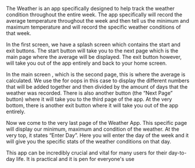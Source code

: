 The Weather is an app specifically designed to help track the weather condition throughout the entire week. The app specifically will record the average temperature throughout the week and then tell us the minimum and maximum temperature and will record the specific weather conditions of that week. 

In the first screen, we have a splash screen which contains the start and exit buttons. The start button will take you to the next page which is the main page where the average will be displayed. The exit button however, will take you out of the app entirely and back to your home screen. 

In the main screen , which is the second page, this is where the average is calculated. We use the for oops in this case to display the different numbers that will be added together and then divided by the amount of days that the weather was recorded. There is also another button (the “Next Page” button) where it will take you to the third page of the app. At the very bottom, there is another exit button where it will take you out of the app entirely. 

Now we come to the very last page of the Weather App. This specific page will display our minimum, maximum and condition of the weather. At the very top, it states “Enter Day”. Here you will enter the day of the week and it will give you the specific stats of the weather conditions on that day. 

This app can be incredibly crucial and vital for many users for their day-to-day life. It is practical and it is pen for everyone's use 
